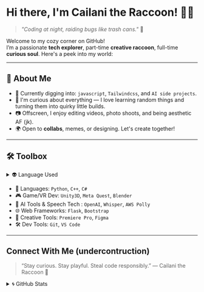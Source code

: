 # Hi there, I'm Cailani the Raccoon! 🦝✨  
> *"Coding at night, raiding bugs like trash cans."* 🌃

Welcome to my cozy corner on GitHub!  
I’m a passionate **tech explorer**, part-time **creative raccoon**, full-time **curious soul**. Here's a peek into my world:

---

## 🚀 About Me
- 🌱 Currently digging into: `javascript`, `Tailwindcss`, and `AI side projects`.
- 🧠 I'm curious about everything — I love learning random things and turning them into quirky little builds.
- 📷 Offscreen, I enjoy editing videos, photo shoots, and being aesthetic AF (jk).
- 🌍 Open to **collabs**, memes, or designing. Let's create together!

---

## 🛠️ Toolbox

<details>
  <summary>👽 Language Used</summary>
  
  <img alt="Cai1ani's Top Langs" src="https://github-readme-stats-ashy-kappa.vercel.app/api/top-langs/?username=Cai1ani&show_icons=true&hide_border=false&title_color=7aa2f7&icon_color=b4befe&bg_color=0d1117&text_color=cdd6f4&border_color=313244&layout=compact" />
</details>

- 💬 Languages: `Python`, `C++`, `C#`
- 🎮 Game/VR Dev: `Unity3D`, `Meta Quest`, `Blender`
- 🤖 AI Tools & Speech Tech : `OpenAI`, `Whisper`, `AWS Polly`
- 🌐 Web Frameworks: `Flask`, `Bootstrap`
- 🎨 Creative Tools: `Premiere Pro`, `Figma`
- 🛠 Dev Tools: `Git`, `VS Code`


---

## Connect With Me (undercontruction)
> “Stay curious. Stay playful. Steal code responsibly.”
— Cailani the Raccoon 🦝


<details>
  <summary>🌀 GitHub Stats</summary>
  
  <img style="margin-left: 20px; margin-bottom: 10px;" alt="Cai1ani's GitHub stats" src="https://github-readme-stats-ashy-kappa.vercel.app/api?username=Cai1ani&theme=react&show_icons=true&hide_border=false" />

</details>


